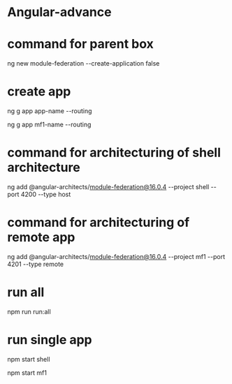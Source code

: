 # Angular-advance


# command for parent box

ng new module-federation --create-application false

# create app

ng g app app-name --routing

ng g app mf1-name --routing

# command for architecturing of shell architecture

ng add @angular-architects/module-federation@16.0.4 --project shell --port 4200 --type host

# command for architecturing of remote app 

ng add @angular-architects/module-federation@16.0.4 --project mf1 --port 4201 --type remote


# run all

npm run run:all

# run single app

npm start shell

npm start mf1